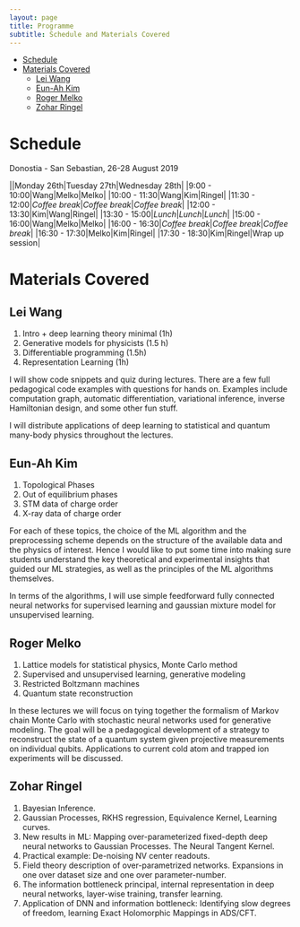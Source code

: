 ```yaml
---
layout: page
title: Programme
subtitle: Schedule and Materials Covered
---
```


- [Schedule](#schedule)
- [Materials Covered](#materials-covered)
  - [Lei Wang](#lei-wang)
  - [Eun-Ah Kim](#eun-ah-kim)
  - [Roger Melko](#roger-melko)
  - [Zohar Ringel](#zohar-ringel)


# Schedule

Donostia - San Sebastian, 26-28 August 2019

||Monday 26th|Tuesday 27th|Wednesday 28th|
|9:00 - 10:00|Wang|Melko|Melko|
|10:00 - 11:30|Wang|Kim|Ringel|
|11:30 - 12:00|*Coffee break*|*Coffee break*|*Coffee break*|
|12:00 - 13:30|Kim|Wang|Ringel|
|13:30 - 15:00|*Lunch*|*Lunch*|*Lunch*|
|15:00 - 16:00|Wang|Melko|Melko|
|16:00 - 16:30|*Coffee break*|*Coffee break*|*Coffee break*|
|16:30 - 17:30|Melko|Kim|Ringel|
|17:30 - 18:30|Kim|Ringel|Wrap up session|


# Materials Covered


## Lei Wang

1. Intro + deep learning theory minimal (1h)
2. Generative models for physicists (1.5 h)
3. Differentiable programming (1.5h)
4. Representation Learning (1h)

I will show code snippets and quiz during lectures. There are a few full pedagogical code examples with questions for hands on. Examples include computation graph, automatic differentiation, variational inference, inverse Hamiltonian design, and some other fun stuff.

I will distribute applications of deep learning to statistical and quantum many-body physics throughout the lectures.


## Eun-Ah Kim

1. Topological Phases
2. Out of equilibrium phases
3. STM data of charge order
4. X-ray data of charge order

For each of these topics, the choice of the ML algorithm and the preprocessing scheme depends on the structure of the available data and the physics of interest. Hence I would like to put some time into making sure students understand the key theoretical and experimental insights that guided our ML strategies, as well as the principles of the ML algorithms themselves.

In terms of the algorithms, I will use simple feedforward fully connected neural networks for supervised learning and gaussian mixture model for unsupervised learning.


## Roger Melko

1. Lattice models for statistical physics, Monte Carlo method
2. Supervised and unsupervised learning, generative modeling
3. Restricted Boltzmann machines
4. Quantum state reconstruction

In these lectures we will focus on tying together the formalism of Markov chain Monte Carlo with stochastic neural networks used for generative modeling.  The goal will be a pedagogical development of a strategy to reconstruct the state of a quantum system given projective measurements on individual qubits. Applications to current cold atom and trapped ion experiments will be discussed.


## Zohar Ringel

1. Bayesian Inference.
2. Gaussian Processes, RKHS regression, Equivalence Kernel, Learning curves.
3. New results in ML: Mapping over-parameterized fixed-depth deep neural networks to Gaussian Processes. The Neural Tangent Kernel.
4. Practical example: De-noising NV center readouts.
5. Field theory description of over-parametrized networks. Expansions in one over dataset size and one over parameter-number.
6. The information bottleneck principal, internal representation in deep neural networks, layer-wise training, transfer learning.
7. Application of DNN and information bottleneck: Identifying slow degrees of freedom, learning Exact Holomorphic Mappings in ADS/CFT.

